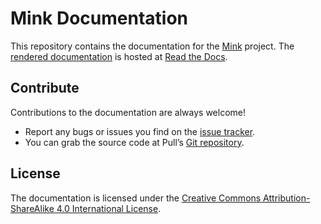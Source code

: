 Mink Documentation
==================

This repository contains the documentation for the [Mink](https://github.com/Behat/Mink) project. The [rendered documentation](http://mink.readthedocs.org/en/latest/index.html) is hosted at [Read the Docs](https://readthedocs.org).

Contribute
----------

Contributions to the documentation are always welcome!

* Report any bugs or issues you find on the [issue tracker](https://github.com/minkphp/docs/issues).
* You can grab the source code at Pull’s [Git repository](https://github.com/minkphp/docs).

License
-------

The documentation is licensed under the [Creative Commons Attribution-ShareAlike 4.0 International License](http://creativecommons.org/licenses/by-sa/4.0/).
